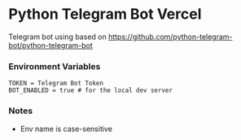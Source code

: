 # Python Telegram Bot Vercel
Telegram bot using based on https://github.com/python-telegram-bot/python-telegram-bot

### Environment Variables
```
TOKEN = Telegram Bot Token
BOT_ENABLED = true # for the local dev server
```
### Notes
- Env name is case-sensitive

